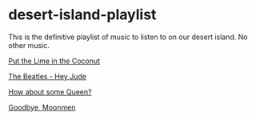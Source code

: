 # desert-island-playlist
This is the definitive playlist of music to listen to on our desert island. No other music.

[Put the Lime in the Coconut](https://www.youtube.com/watch?v=5LxC3M-Yngs)

[The Beatles - Hey Jude](https://www.youtube.com/watch?v=A_MjCqQoLLA)

[How about some Queen?](https://www.youtube.com/watch?v=a01QQZyl-_I)

[Goodbye, Moonmen](https://youtu.be/TgqiSBxvdws)
